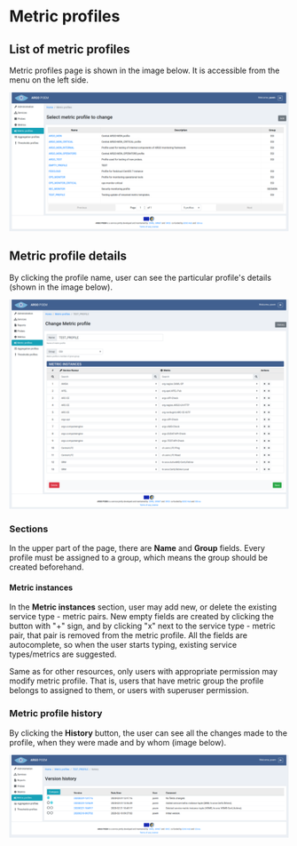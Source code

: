 # Metric profiles

## List of metric profiles

Metric profiles page is shown in the image below. It is accessible from the menu on the left side.

![Tenant Metric Profiles](figures/tenant_metric_profiles.png)

## Metric profile details

By clicking the profile name, user can see the particular profile's details (shown in the image below).

![Tenant Metric Profile Details](figures/tenant_metric_profiles_details.png)

### Sections

In the upper part of the page, there are **Name** and **Group** fields. Every profile must be assigned to a group, which means the group should be created beforehand.

#### Metric instances

In the **Metric instances** section, user may add new, or delete the existing service type - metric pairs. New empty fields are created by clicking the button with "+" sign, and by clicking "x" next to the service type - metric pair, that pair is removed from the metric profile. All the fields are autocomplete, so when the user starts typing, existing service types/metrics are suggested.

Same as for other resources, only users with appropriate permission may modify metric profile. That is, users that have metric group the profile belongs to assigned to them, or users with superuser permission.

### Metric profile history

By clicking the **History** button, the user can see all the changes made to the profile, when they were made and by whom (image below).

![Tenant Metric Profile History](figures/tenant_metric_profiles_history.png)
